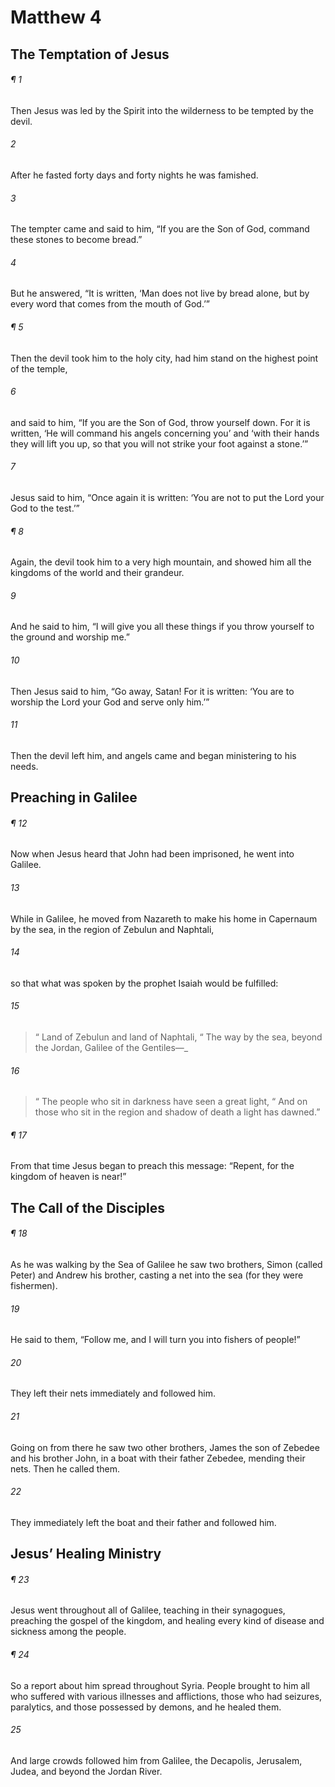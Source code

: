 # Matthew 4
## The Temptation of Jesus
###### ¶ 1
Then Jesus was led by the Spirit into the wilderness to be tempted by the devil.
###### 2
After he fasted forty days and forty nights he was famished.
###### 3
The tempter came and said to him, “If you are the Son of God, command these stones to become bread.”
###### 4
But he answered, “It is written, ‘Man does not live by bread alone, but by every word that comes from the mouth of God.’”
###### ¶ 5
Then the devil took him to the holy city, had him stand on the highest point of the temple,
###### 6
and said to him, “If you are the Son of God, throw yourself down. For it is written, ‘He will command his angels concerning you’ and ‘with their hands they will lift you up, so that you will not strike your foot against a stone.’”
###### 7
Jesus said to him, “Once again it is written: ‘You are not to put the Lord your God to the test.’”
###### ¶ 8
Again, the devil took him to a very high mountain, and showed him all the kingdoms of the world and their grandeur.
###### 9
And he said to him, “I will give you all these things if you throw yourself to the ground and worship me.”
###### 10
Then Jesus said to him, “Go away, Satan! For it is written: ‘You are to worship the Lord your God and serve only him.’”
###### 11
Then the devil left him, and angels came and began ministering to his needs.
## Preaching in Galilee
###### ¶ 12
Now when Jesus heard that John had been imprisoned, he went into Galilee.
###### 13
While in Galilee, he moved from Nazareth to make his home in Capernaum by the sea, in the region of Zebulun and Naphtali,
###### 14
so that what was spoken by the prophet Isaiah would be fulfilled:
###### 15
>  “ Land of Zebulun and land of Naphtali,
>  “ The way by the sea, beyond the Jordan, Galilee of the Gentiles—_
###### 16
>  “ The people who sit in darkness have seen a great light,
>  “ And on those who sit in the region and shadow of death a light has dawned.”
###### ¶ 17
From that time Jesus began to preach this message: “Repent, for the kingdom of heaven is near!”
## The Call of the Disciples
###### ¶ 18
As he was walking by the Sea of Galilee he saw two brothers, Simon (called Peter) and Andrew his brother, casting a net into the sea (for they were fishermen).
###### 19
He said to them, “Follow me, and I will turn you into fishers of people!”
###### 20
They left their nets immediately and followed him.
###### 21
Going on from there he saw two other brothers, James the son of Zebedee and his brother John, in a boat with their father Zebedee, mending their nets. Then he called them.
###### 22
They immediately left the boat and their father and followed him.
## Jesus’ Healing Ministry
###### ¶ 23
Jesus went throughout all of Galilee, teaching in their synagogues, preaching the gospel of the kingdom, and healing every kind of disease and sickness among the people.
###### ¶ 24
So a report about him spread throughout Syria. People brought to him all who suffered with various illnesses and afflictions, those who had seizures, paralytics, and those possessed by demons, and he healed them.
###### 25
And large crowds followed him from Galilee, the Decapolis, Jerusalem, Judea, and beyond the Jordan River.
